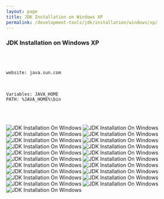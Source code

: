 ```yaml
---
layout: page
title: JDK Installation on Windows XP
permalink: /development-tools/jdk/installation/windows/xp/
---
```



### JDK Installation on Windows XP

<br/>
<br/>

    website: java.sun.com

<br/>

    Variables: JAVA_HOME
    PATH: %JAVA_HOME%\bin

<br/>
<br/>

![JDK Installation On Windows](http://files.javadev.org/jdk/installation/windows/xp/javadev_jdk_installation_01.png)
![JDK Installation On Windows](http://files.javadev.org/jdk/installation/windows/xp/javadev_jdk_installation_02.png)
![JDK Installation On Windows](http://files.javadev.org/jdk/installation/windows/xp/javadev_jdk_installation_03.png)
![JDK Installation On Windows](http://files.javadev.org/jdk/installation/windows/xp/javadev_jdk_installation_04.png)
![JDK Installation On Windows](http://files.javadev.org/jdk/installation/windows/xp/javadev_jdk_installation_05.png)
![JDK Installation On Windows](http://files.javadev.org/jdk/installation/windows/xp/javadev_jdk_installation_06.png)
![JDK Installation On Windows](http://files.javadev.org/jdk/installation/windows/xp/javadev_jdk_installation_07.png)
![JDK Installation On Windows](http://files.javadev.org/jdk/installation/windows/xp/javadev_jdk_installation_08.png)
![JDK Installation On Windows](http://files.javadev.org/jdk/installation/windows/xp/javadev_jdk_installation_09.png)
![JDK Installation On Windows](http://files.javadev.org/jdk/installation/windows/xp/javadev_jdk_installation_10.png)
![JDK Installation On Windows](http://files.javadev.org/jdk/installation/windows/xp/javadev_jdk_installation_11.png)
![JDK Installation On Windows](http://files.javadev.org/jdk/installation/windows/xp/javadev_jdk_installation_12.png)
![JDK Installation On Windows](http://files.javadev.org/jdk/installation/windows/xp/javadev_jdk_installation_13.png)
![JDK Installation On Windows](http://files.javadev.org/jdk/installation/windows/xp/javadev_jdk_installation_14.png)
![JDK Installation On Windows](http://files.javadev.org/jdk/installation/windows/xp/javadev_jdk_installation_15.png)
![JDK Installation On Windows](http://files.javadev.org/jdk/installation/windows/xp/javadev_jdk_installation_16.png)
![JDK Installation On Windows](http://files.javadev.org/jdk/installation/windows/xp/javadev_jdk_installation_17.png)
![JDK Installation On Windows](http://files.javadev.org/jdk/installation/windows/xp/javadev_jdk_installation_18.png)
![JDK Installation On Windows](http://files.javadev.org/jdk/installation/windows/xp/javadev_jdk_installation_19.png)
![JDK Installation On Windows](http://files.javadev.org/jdk/installation/windows/xp/javadev_jdk_installation_20.png)
![JDK Installation On Windows](http://files.javadev.org/jdk/installation/windows/xp/javadev_jdk_installation_21.png)
